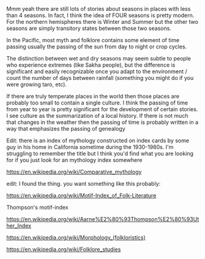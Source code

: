 Mmm yeah there are still lots of stories about seasons in places with less than 4 seasons. In fact, I think the idea of FOUR seasons is pretty modern. For the northern hemispheres there is Winter and Summer but the other two seasons are simply transitory states between those two seasons.

In the Pacific, most myth and folklore contains some element of time passing usually the passing of the sun from day to night or crop cycles.

The distinction between wet and dry seasons may seem subtle to people who experience extremes (like Sakha people), but the difference is significant and easily recognizable once you adapt to the environment / count the number of days between rainfall (something you might do if you were growing taro, etc).

If there are truly temperate places in the world then those places are probably too small to contain a single culture. I think the passing of time from year to year is pretty significant for the development of certain stories. I see culture as the summarization of a local history. If there is not much that changes in the weather then the passing of time is probably written in a way that emphasizes the passing of genealogy

Edit: there is an index of mythology constructed on index cards by some guy in his home in California sometime during the 1930-1980s. I'm struggling to remember the title but I think you'd find what you are looking for if you just look for an mythology index somewhere

https://en.wikipedia.org/wiki/Comparative_mythology

edit: I found the thing. you want something like this probably:

https://en.wikipedia.org/wiki/Motif-Index_of_Folk-Literature

Thompson's motif-index

https://en.wikipedia.org/wiki/Aarne%E2%80%93Thompson%E2%80%93Uther_Index

https://en.wikipedia.org/wiki/Morphology_(folkloristics)

https://en.wikipedia.org/wiki/Folklore_studies
